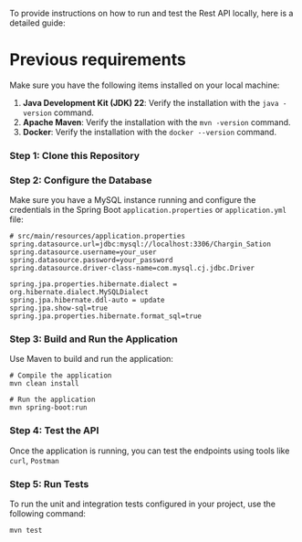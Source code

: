 To provide instructions on how to run and test the Rest API locally, here is a detailed guide:

# Previous requirements

Make sure you have the following items installed on your local machine:

1. **Java Development Kit (JDK) 22**: Verify the installation with the `java -version` command.
2. **Apache Maven**: Verify the installation with the `mvn -version` command.
3. **Docker**: Verify the installation with the `docker --version` command.

### Step 1: Clone this Repository

### Step 2: Configure the Database

Make sure you have a MySQL instance running and configure the credentials in the Spring Boot `application.properties` or `application.yml` file:

```properties
# src/main/resources/application.properties
spring.datasource.url=jdbc:mysql://localhost:3306/Chargin_Sation
spring.datasource.username=your_user
spring.datasource.password=your_password
spring.datasource.driver-class-name=com.mysql.cj.jdbc.Driver

spring.jpa.properties.hibernate.dialect = org.hibernate.dialect.MySQLDialect
spring.jpa.hibernate.ddl-auto = update
spring.jpa.show-sql=true
spring.jpa.properties.hibernate.format_sql=true
```

### Step 3: Build and Run the Application

Use Maven to build and run the application:

```
# Compile the application
mvn clean install

# Run the application
mvn spring-boot:run
```

### Step 4: Test the API

Once the application is running, you can test the endpoints using tools like `curl`, `Postman` 

### Step 5: Run Tests

To run the unit and integration tests configured in your project, use the following command:

```
mvn test
```
